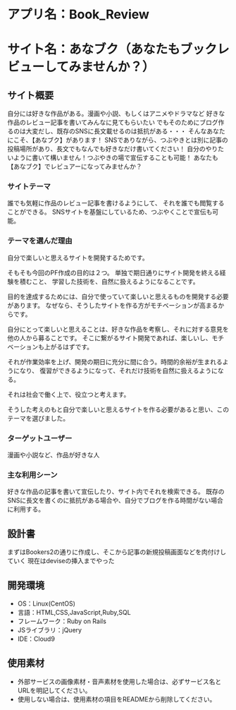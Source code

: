 # アプリ名：Book_Review

# サイト名：あなブク（あなたもブックレビューしてみませんか？）

## サイト概要

自分には好きな作品がある。漫画や小説、もしくはアニメやドラマなど
好きな作品のレビュー記事を書いてみんなに見てもらいたい
でもそのためにブログ作るのは大変だし、既存のSNSに長文載せるのは抵抗がある・・・
そんなあなたにこそ、【あなブク】があります！
SNSでありながら、つぶやきとは別に記事の投稿場所があり、長文でもなんでも好きなだけ書いてください！
自分のやりたいように書いて構いません！つぶやきの場で宣伝することも可能！
あなたも【あなブク】でレビュアーになってみませんか？

### サイトテーマ

誰でも気軽に作品のレビュー記事を書けるようにして、
それを誰でも閲覧することができる。
SNSサイトを基盤にしているため、つぶやくことで宣伝も可能。

### テーマを選んだ理由

自分で楽しいと思えるサイトを開発するためです。

そもそも今回のPF作成の目的は２つ。
単独で期日通りにサイト開発を終える経験を積むこと、
学習した技術を、自然に扱えるようになることです。

目的を達成するためには、自分で使っていて楽しいと思えるものを開発する必要があります。
なぜなら、そうしたサイトを作る方がモチベーションが高まるからです。

自分にとって楽しいと思えることは、好きな作品を考察し、それに対する意見を他の人から募ることです。
そこに繋がるサイト開発であれば、楽しいし、モチベーションも上がるはずです。

それが作業効率を上げ、開発の期日に充分に間に合う。時間的余裕が生まれるようになり、
復習ができるようになって、それだけ技術を自然に扱えるようになる。

それは社会で働く上で、役立つと考えます。

そうした考えのもと自分で楽しいと思えるサイトを作る必要があると思い、このテーマを選びました。

### ターゲットユーザー

漫画や小説など、作品が好きな人

### 主な利用シーン

好きな作品の記事を書いて宣伝したり、サイト内でそれを検索できる。
既存のSNSに長文を書くのに抵抗がある場合や、自分でブログを作る時間がない場合に利用する。

## 設計書
まずはBookers2の通りに作成し、そこから記事の新規投稿画面などを肉付けしていく
現在はdeviseの挿入までやった

## 開発環境
- OS：Linux(CentOS)
- 言語：HTML,CSS,JavaScript,Ruby,SQL
- フレームワーク：Ruby on Rails
- JSライブラリ：jQuery
- IDE：Cloud9

## 使用素材
- 外部サービスの画像素材・音声素材を使用した場合は、必ずサービス名とURLを明記してください。
- 使用しない場合は、使用素材の項目をREADMEから削除してください。